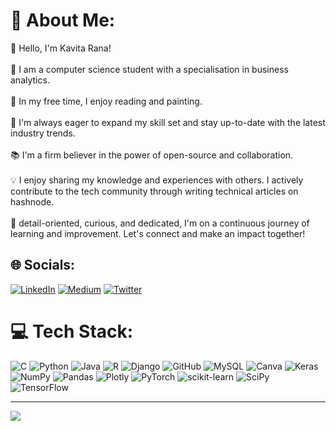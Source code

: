 # 💫 About Me:
👋 Hello, I'm Kavita Rana!<br><br>🚀 I am a computer science student with a specialisation in business analytics.<br><br>🌱 In my free time, I enjoy reading and painting.<br><br>🔧 I'm always eager to expand my skill set and stay up-to-date with the latest industry trends.<br><br>📚 I'm a firm believer in the power of open-source and collaboration. <br><br>💡 I enjoy sharing my knowledge and experiences with others. I actively contribute to the tech community through writing technical articles on hashnode.<br><br>🌟 detail-oriented, curious, and dedicated, I'm on a continuous journey of learning and improvement. Let's connect and make an impact together!<br>


## 🌐 Socials:
[![LinkedIn](https://img.shields.io/badge/LinkedIn-%230077B5.svg?logo=linkedin&logoColor=white)](https://linkedin.com/in/https://www.linkedin.com/in/kavitarana-datascienceenthusiast/) [![Medium](https://img.shields.io/badge/Medium-12100E?logo=medium&logoColor=white)](https://medium.com/@https://hashnode.com/@KaviRana) [![Twitter](https://img.shields.io/badge/Twitter-%231DA1F2.svg?logo=Twitter&logoColor=white)](https://twitter.com/https://twitter.com/KaviRana1203) 

# 💻 Tech Stack:
![C](https://img.shields.io/badge/c-%2300599C.svg?style=flat&logo=c&logoColor=white) ![Python](https://img.shields.io/badge/python-3670A0?style=flat&logo=python&logoColor=ffdd54) ![Java](https://img.shields.io/badge/java-%23ED8B00.svg?style=flat&logo=java&logoColor=white) ![R](https://img.shields.io/badge/r-%23276DC3.svg?style=flat&logo=r&logoColor=white) ![Django](https://img.shields.io/badge/django-%23092E20.svg?style=flat&logo=django&logoColor=white) ![GitHub](https://img.shields.io/badge/GitHub-%23121011.svg?style=flat&logo=github&logoColor=white) ![MySQL](https://img.shields.io/badge/mysql-%2300f.svg?style=flat&logo=mysql&logoColor=white) ![Canva](https://img.shields.io/badge/Canva-%2300C4CC.svg?style=flat&logo=Canva&logoColor=white) ![Keras](https://img.shields.io/badge/Keras-%23D00000.svg?style=flat&logo=Keras&logoColor=white) ![NumPy](https://img.shields.io/badge/numpy-%23013243.svg?style=flat&logo=numpy&logoColor=white) ![Pandas](https://img.shields.io/badge/pandas-%23150458.svg?style=flat&logo=pandas&logoColor=white) ![Plotly](https://img.shields.io/badge/Plotly-%233F4F75.svg?style=flat&logo=plotly&logoColor=white) ![PyTorch](https://img.shields.io/badge/PyTorch-%23EE4C2C.svg?style=flat&logo=PyTorch&logoColor=white) ![scikit-learn](https://img.shields.io/badge/scikit--learn-%23F7931E.svg?style=flat&logo=scikit-learn&logoColor=white) ![SciPy](https://img.shields.io/badge/SciPy-%230C55A5.svg?style=flat&logo=scipy&logoColor=%white) ![TensorFlow](https://img.shields.io/badge/TensorFlow-%23FF6F00.svg?style=flat&logo=TensorFlow&logoColor=white)

---
[![](https://visitcount.itsvg.in/api?id=KaviRana&icon=0&color=2)](https://visitcount.itsvg.in)

<!-- Proudly created with GPRM ( https://gprm.itsvg.in ) -->
